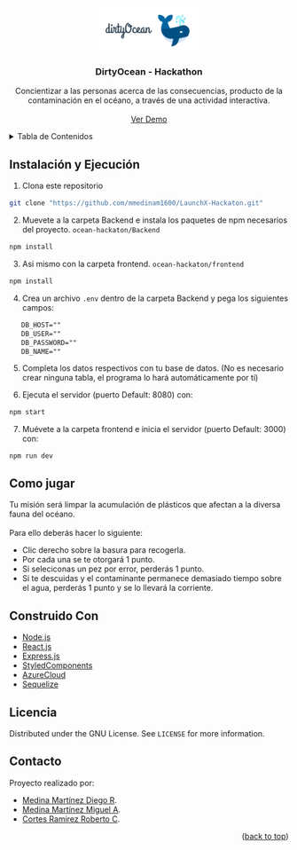 <div id="top"></div>

<div align="center">
  <a href="https://github.com/othneildrew/Best-README-Template">
    <img src="images/logo.png" alt="Logo" height="80">
  </a>

<h3 align="center">DirtyOcean - Hackathon</h3>

  <p align="center">
    Concientizar a las personas acerca de las consecuencias, producto de la contaminación en el océano, a través de una actividad interactiva.​
    <br />
    <br />
    <a href="">Ver Demo</a>
  </p>
</div>


<details>
  <summary>Tabla de Contenidos</summary>
  <ol>
    <li>
      <a href="#instalación-y-ejecución">Instalación y Ejecución</a>
    </li>
    <li><a href="#construido-con">Construido con</a></li>
    <li><a href="#licencia">License</a></li>
    <li><a href="#contacto">Contact</a></li>
  </ol>
</details>


## Instalación y Ejecución

1. Clona este repositorio
```bash
git clone "https://github.com/mmedinam1600/LaunchX-Hackaton.git"
```
2. Muevete a la carpeta Backend e instala los paquetes de npm necesarios del proyecto. `ocean-hackaton/Backend`
```bash
npm install
```
3. Asi mismo con la carpeta frontend. `ocean-hackaton/frontend`
```bash
npm install
```
4. Crea un archivo `.env` dentro de la carpeta Backend y pega los siguientes campos:
```dotenv
   DB_HOST=""
   DB_USER=""
   DB_PASSWORD=""
   DB_NAME=""
```
5. Completa los datos respectivos con tu base de datos. (No es necesario crear ninguna tabla, el programa lo hará automáticamente por tí)

6. Ejecuta el servidor (puerto Default: 8080) con: 
```bash
npm start
```

7. Muévete a la carpeta frontend e inicia el servidor (puerto Default: 3000) con:
```bash
npm run dev
```

## Como jugar

Tu misión será limpar la acumulación de plásticos que afectan a la diversa fauna del océano.<br>
<br>
Para ello deberás hacer lo siguiente:
* Clic derecho sobre la basura para recogerla.
* Por cada una se te otorgará 1 punto.
* Si seleciconas un pez por error, perderás 1 punto.
* Si te descuidas y el contaminante permanece demasiado tiempo sobre el agua, perderás 1 punto y se lo llevará la corriente.

## Construido Con

* [Node.js](https://nodejs.org/en/)
* [React.js](https://reactjs.org/)
* [Express.js](https://expressjs.com/)
* [StyledComponents](https://styled-components.com/)
* [AzureCloud](https://azure.microsoft.com/en-us/)
* [Sequelize](https://sequelize.org/)


## Licencia

Distributed under the GNU License. See `LICENSE` for more information.



## Contacto

Proyecto realizado por: 

- [Medina Martínez Diego R](https://github.com/diego200052).
- [Medina Martínez Miguel A](https://github.com/mmedinam1600).
- [Cortes Ramirez Roberto C](https://github.com/RobertoCarlos881).


<p align="right">(<a href="#top">back to top</a>)</p>
